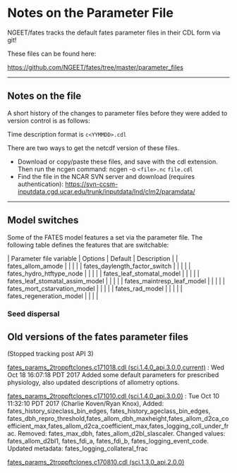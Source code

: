 # Notes on the Parameter File

NGEET/fates tracks the default fates parameter files in their CDL form via git!

These files can be found here:

https://github.com/NGEET/fates/tree/master/parameter_files

---
## Notes on the file

A short history of the changes to parameter files before they were added to version control is as follows:

Time description format is `c<YYMMDD>.cdl`

There are two ways to get the netcdf version of these files.
* Download or copy/paste these files, and save with the cdl extension. Then run the ncgen command: ncgen -o `<file>.nc` `file.cdl`
* Find the file in the NCAR SVN server and download (requires authentication): https://svn-ccsm-inputdata.cgd.ucar.edu/trunk/inputdata/lnd/clm2/paramdata/

---

## Model switches

Some of the FATES model features a set via the parameter file.  The following table defines the features that are switchable:


| Parameter file variable | Options | Default | Description |
| fates_allom_amode |         |         |             |
| fates_daylength_factor_switch |         |         |             |
| fates_hydro_htftype_node |         |         |             |
| fates_leaf_stomatal_model |         |         |             |
| fates_leaf_stomatal_assim_model |         |         |             |
| fates_maintresp_leaf_model |         |         |             |
| fates_mort_cstarvation_model |         |         |             |
| fates_rad_model |         |         |             |
| fates_regeneration_model |         |         |             |

### Seed dispersal

## Old versions of the fates parameter files
(Stopped tracking post API 3)


[fates_params_2troppftclones.c171018.cdl (sci.1.4.0_api.3.0.0,current)](content/fates_params_2troppftclones.c171018.cdl) : Wed Oct 18 16:07:18 PDT 2017 Added some default parameters for prescribed physiology, also updated descriptions of allometry options.

[fates_params_2troppftclones.c171010.cdl (sci.1.4.0_api.3.0.0)](content/fates_params_2troppftclones.c171010.cdl) : Tue Oct 10 11:32:10 PDT 2017 (Charlie Koven/Ryan Knox), Added: fates_history_sizeclass_bin_edges, fates_history_ageclass_bin_edges, fates_dbh_repro_threshold,fates_allom_dbh_maxheight,fates_allom_d2ca_coefficient_max,fates_allom_d2ca_coefficient_max,fates_logging_coll_under_frac.  Removed: fates_max_dbh, fates_allom_d2bl_slascaler. Changed values: fates_allom_d2bl1, fates_fdi_a, fates_fdi_b, fates_logging_event_code. Updated metadata: fates_logging_collateral_frac

[fates_params_2troppftclones.c170810.cdl (sci.1.3.0_api.2.0.0) ](content/fates_params_2troppftclones.c170810.cdl)
